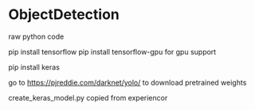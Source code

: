 # ObjectDetection
raw python code

pip install tensorflow
pip install tensorflow-gpu for gpu support

pip install keras

go to https://pjreddie.com/darknet/yolo/ to download pretrained weights

create_keras_model.py copied from experiencor
